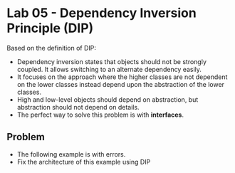 # Lab 05 - Dependency Inversion Principle (DIP)
Based on the definition of DIP:
- Dependency inversion states that objects should not be strongly coupled. It allows switching to an alternate dependency easily.
- It focuses on the approach where the higher classes are not dependent on the lower classes instead depend upon the abstraction of the lower classes.
- High and low-level objects should depend on abstraction, but abstraction should not depend on details.
- The perfect way to solve this problem is with **interfaces**.

## Problem
- The following example is with errors.
- Fix the architecture of this example using DIP

